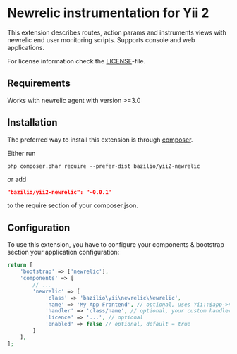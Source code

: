 Newrelic instrumentation for Yii 2
==================================

This extension describes routes, action params and instruments views with newrelic end user monitoring scripts.
Supports console and web applications.

For license information check the [LICENSE](LICENSE)-file.

Requirements
------------

Works with newrelic agent with version >=3.0

Installation
------------

The preferred way to install this extension is through [composer](http://getcomposer.org/download/).

Either run

```
php composer.phar require --prefer-dist bazilio/yii2-newrelic
```

or add

```json
"bazilio/yii2-newrelic": "~0.0.1"
```

to the require section of your composer.json.


Configuration
-------------

To use this extension, you have to configure your components & bootstrap section your application configuration:

```php
return [
    'bootstrap' => ['newrelic'],
    'components' => [
        // ...
        'newrelic' => [
            'class' => 'bazilio\yii\newrelic\Newrelic',
            'name' => 'My App Frontend', // optional, uses Yii::$app->name by default
            'handler' => 'class/name', // optional, your custom handler
            'licence' => '...', // optional
            'enabled' => false // optional, default = true
        ]
    ],
];
```
